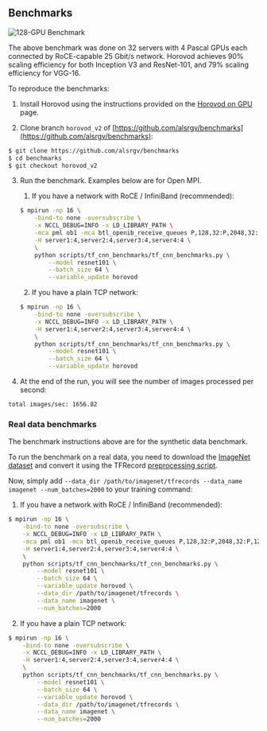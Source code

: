 ## Benchmarks

![128-GPU Benchmark](https://user-images.githubusercontent.com/16640218/31681220-7453e760-b32b-11e7-9ba3-6d01f83b7748.png)

The above benchmark was done on 32 servers with 4 Pascal GPUs each connected by RoCE-capable 25 Gbit/s network. Horovod
achieves 90% scaling efficiency for both Inception V3 and ResNet-101, and 79% scaling efficiency for VGG-16.

To reproduce the benchmarks:

1. Install Horovod using the instructions provided on the [Horovod on GPU](gpus.md) page.

2. Clone branch `horovod_v2` of [https://github.com/alsrgv/benchmarks](https://github.com/alsrgv/benchmarks):

```bash
$ git clone https://github.com/alsrgv/benchmarks
$ cd benchmarks
$ git checkout horovod_v2
```

3. Run the benchmark. Examples below are for Open MPI.

    1. If you have a network with RoCE / InfiniBand (recommended):
    
    ```bash
    $ mpirun -np 16 \
        -bind-to none -oversubscribe \
        -x NCCL_DEBUG=INFO -x LD_LIBRARY_PATH \
        -mca pml ob1 -mca btl_openib_receive_queues P,128,32:P,2048,32:P,12288,32:P,65536,32 \
        -H server1:4,server2:4,server3:4,server4:4 \
        \
        python scripts/tf_cnn_benchmarks/tf_cnn_benchmarks.py \
            --model resnet101 \
            --batch_size 64 \
            --variable_update horovod
    ```

    2. If you have a plain TCP network:
    
    ```bash
    $ mpirun -np 16 \
        -bind-to none -oversubscribe \
        -x NCCL_DEBUG=INFO -x LD_LIBRARY_PATH \
        -H server1:4,server2:4,server3:4,server4:4 \
        \
        python scripts/tf_cnn_benchmarks/tf_cnn_benchmarks.py \
            --model resnet101 \
            --batch_size 64 \
            --variable_update horovod
    ```

4. At the end of the run, you will see the number of images processed per second:

```
total images/sec: 1656.82
```

### Real data benchmarks

The benchmark instructions above are for the synthetic data benchmark.

To run the benchmark on a real data, you need to download the [ImageNet dataset](http://image-net.org/download-images)
and convert it using the TFRecord [preprocessing script](https://github.com/tensorflow/models/blob/master/research/inception/inception/data/download_and_preprocess_imagenet.sh).

Now, simply add `--data_dir /path/to/imagenet/tfrecords --data_name imagenet --num_batches=2000` to your training command:

1. If you have a network with RoCE / InfiniBand (recommended):

```bash
$ mpirun -np 16 \
    -bind-to none -oversubscribe \
    -x NCCL_DEBUG=INFO -x LD_LIBRARY_PATH \
    -mca pml ob1 -mca btl_openib_receive_queues P,128,32:P,2048,32:P,12288,32:P,65536,32 \
    -H server1:4,server2:4,server3:4,server4:4 \
    \
    python scripts/tf_cnn_benchmarks/tf_cnn_benchmarks.py \
        --model resnet101 \
        --batch_size 64 \
        --variable_update horovod \
        --data_dir /path/to/imagenet/tfrecords \
        --data_name imagenet \
        --num_batches=2000
```

2. If you have a plain TCP network:

```bash
$ mpirun -np 16 \
    -bind-to none -oversubscribe \
    -x NCCL_DEBUG=INFO -x LD_LIBRARY_PATH \
    -H server1:4,server2:4,server3:4,server4:4 \
    \
    python scripts/tf_cnn_benchmarks/tf_cnn_benchmarks.py \
        --model resnet101 \
        --batch_size 64 \
        --variable_update horovod \
        --data_dir /path/to/imagenet/tfrecords \
        --data_name imagenet \
        --num_batches=2000
```
